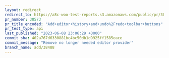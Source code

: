 ```yaml
---
layout: redirect
redirect_to: https://a8c-woo-test-reports.s3.amazonaws.com/public/pr/38573/api/index.html
pr_number: 38573
pr_title_encoded: "Add+editor+history+and+undo%2Fredo+toolbar+buttons"
pr_test_type: api
last_published: "2023-06-08 23:06:29 +0000"
commit_sha: 402a767d6330881bc4bc50db1d9925ff1585eace
commit_message: "Remove no longer needed editor provider"
branch_name: add/38488
---
```

